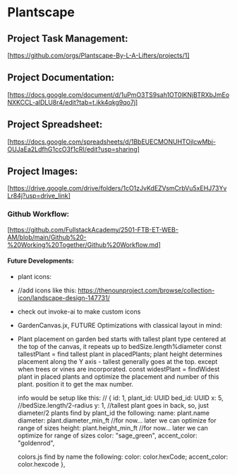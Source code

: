 # Plantscape

## Project Task Management:

[https://github.com/orgs/Plantscape-By-L-A-Lifters/projects/1]

## Project Documentation:

[https://docs.google.com/document/d/1uPmO3TS9sah1OT0lKNjBTRXbJmEoNXKCCL-alDLU8r4/edit?tab=t.ikk4qkg9qo7j]

## Project Spreadsheet:

[https://docs.google.com/spreadsheets/d/1BbEUECMONUHTOjlcwMbj-OUJaEa2LdfhG1ccO3f1cRI/edit?usp=sharing]

## Project Images:

[https://drive.google.com/drive/folders/1cO1zJvKdEZVsmCrbVu5xEHJ73YvLr84j?usp=drive_link]

### Github Workflow:

[https://github.com/FullstackAcademy/2501-FTB-ET-WEB-AM/blob/main/Github%20-%20Working%20Together/Github%20Workflow.md]

#### Future Developments:

- plant icons:
- //add icons like this: https://thenounproject.com/browse/collection-icon/landscape-design-147731/
- check out invoke-ai to make custom icons
- GardenCanvas.jx, FUTURE Optimizations with classical layout in mind:
- Plant placement on garden bed starts with tallest plant type centered at the top of the canvas, it repeats up to bedSize.length%diameter
  const tallestPlant = find tallest plant in placedPlants;
  plant height determines placement along the Y axis - tallest generally goes at the top. except when trees or vines are incorporated.
  const widestPlant = findWidest plant in placed plants and optimize the placement and number of this plant. position it to get the max number.

  info would be setup like this:
  // {
  id: 1,
  plant_id: UUID
  bed_id: UUID
  x: 5, //bedSize.length/2-radius
  y: 1, //tallest plant goes in back, so, just diameter/2
  plants find by plant_id the following:
  name: plant.name
  diameter: plant.diameter_min_ft //for now... later we can optimize for range of sizes
  height: plant.height_min_ft //for now... later we can optimize for range of sizes
  color: "sage_green",
  accent_color: "goldenrod",

  colors.js find by name the following:
  color: color.hexCode;
  accent_color: color.hexcode
  },
